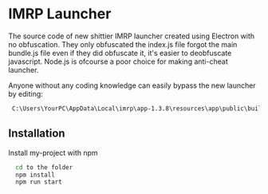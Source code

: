
# IMRP Launcher

The source code of new shittier IMRP launcher created using Electron with no obfuscation.
They only obfuscated the index.js file forgot the main bundle.js file even if they did obfuscate it, it's easier to deobfuscate javascript.
Node.js is ofcourse a poor choice for making anti-cheat launcher. 

Anyone without any coding knowledge can easily bypass the new launcher by editing:

```bash
 C:\Users\YourPC\AppData\Local\imrp\app-1.3.8\resources\app\public\build\bundle.js 
 ```


## Installation

Install my-project with npm

```bash
  cd to the folder
  npm install
  npm run start
```
    

